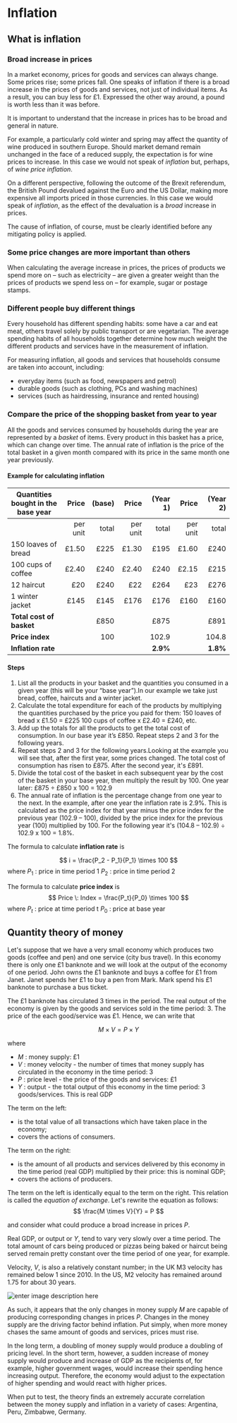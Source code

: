 # Inflation
## What is inflation

### Broad increase in prices
In a market economy, prices for goods and services can always change. Some prices rise; some prices fall. One speaks of inflation if there is a broad increase in the prices of goods and services, not just of individual items. As a result, you can buy less for £1. Expressed the other way around, a pound is worth less than it was before.

It is important to understand that the increase in prices has to be broad and general in nature.

For example, a particularly cold winter and spring may affect the quantity of wine produced in southern Europe. Should market demand remain unchanged in the face of a reduced supply, the expectation is for wine prices to increase. In this case we would not speak of _inflation_ but, perhaps, of _wine price inflation_.

On a different perspective, following the outcome of the Brexit referendum, the British Pound devalued against the Euro and the US Dollar, making more expensive all imports priced in those currencies. In this case we would speak of _inflation_, as the effect of the devaluation is a _broad_ increase in prices.

The cause of inflation, of course, must be clearly identified before any mitigating policy is applied.

### Some price changes are more important than others
When calculating the average increase in prices, the prices of products we spend more on – such as electricity – are given a greater weight than the prices of products we spend less on – for example, sugar or postage stamps.

### Different people buy different things
Every household has different spending habits: some have a car and eat meat, others travel solely by public transport or are vegetarian. The average spending habits of all households together determine how much weight the different products and services have in the measurement of inflation.

For measuring inflation, all goods and services that households consume are taken into account, including:

- everyday items (such as food, newspapers and petrol)
- durable goods (such as clothing, PCs and washing machines)
- services (such as hairdressing, insurance and rented housing)

### Compare the price of the shopping basket from year to year

All the goods and services consumed by households during the year are represented by a _basket_ of items. Every product in this basket has a price, which can change over time. The annual rate of inflation is the price of the total basket in a given month compared with its price in the same month one year previously.

#### Example for calculating inflation

|Quantities bought in the base year |Price |(base)|Price |(Year 1)|Price|(Year 2)|
|-----------------------------------|------:|--:|-------:|-:|------:|-:|
|      | per unit| total| per unit | total | per unit | total|
|150 loaves of bread| £1.50|£225|£1.30|£195|£1.60|£240|
|100 cups of coffee|£2.40|£240|£2.40|£240|£2.15|£215|
|12 haircut|£20| £240|£22|£264|£23|£276|
|1 winter jacket|£145|£145|£176|£176|£160|£160|
|**Total cost of basket**| |£850| |£875| |£891|
|**Price index**| | 100| | 102.9| | 104.8|
|**Inflation rate**| | | | __2.9%__| | __1.8%__|

#### Steps
1.  List all the products in your basket and the quantities you consumed in a given year (this will be your “base year”).In our example we take just bread, coffee, haircuts and a winter jacket.
2.  Calculate the total expenditure for each of the products by multiplying the quantities purchased by the price you paid for them: 150 loaves of bread x £1.50 = £225 100 cups of coffee x £2.40 = £240, etc.
3.  Add up the totals for all the products to get the total cost of consumption. In our base year it’s £850. Repeat steps 2 and 3 for the following years.
4.  Repeat steps 2 and 3 for the following years.Looking at the example you will see that, after the first year, some prices changed. The total cost of consumption has risen to £875. After the second year, it's £891.
5.  Divide the total cost of the basket in each subsequent year by the cost of the basket in your base year, then multiply the result by 100. One year later: £875 ÷ £850 x 100 = 102.9
6.  The annual rate of inflation is the percentage change from one year to the next. In the example, after one year the inflation rate is 2.9%. This is calculated as the price index for that year minus the price index for the previous year (102.9 – 100), divided by the price index for the previous year (100) multiplied by 100. For the following year it's (104.8 – 102.9) ÷ 102.9 x 100 = 1.8%.

The formula to calculate **inflation rate** is

$$
i = \frac{P_2 - P_1}{P_1} \times 100
$$
where
$P_1$ : price in time period 1
$P_2$ : price in time period 2

The formula to calculate **price index** is
$$
Price \: Index = \frac{P_t}{P_0} \times 100
$$
where
$P_t$ : price at time period t
$P_0$ : price at base year


## Quantity theory of money
Let's suppose that we have a very small economy which produces two goods (coffee and pen) and one service (city bus travel). In this economy there is only one £1 banknote and we will look at the output of the economy of one period. John owns the £1 banknote and buys a coffee for £1 from Janet. Janet spends her £1 to buy a pen from Mark. Mark spend his £1 banknote to purchase a bus ticket.

The £1 banknote has circulated 3 times in the period. The real output of the economy is given by the goods and services sold in the time period: 3. The price of the each good/service was £1. Hence, we can write that

$$
M \times V = P \times Y
$$

where
+ $M$ : money supply: £1
+ $V$ : money velocity - the number of times that money supply has circulated in the economy in the time period: 3
+ $P$ : price level - the price of the goods and services: £1
+ $Y$ : output - the total output of this economy in the time period: 3 goods/services. This is real GDP

The term on the left:
+ is the total value of all transactions which have taken place in the economy; 
+ covers the actions of consumers.

The term on the right:
+ is the amount of all products and services delivered by this economy in the time period (real GDP) multiplied by their price: this is nominal GDP;
+ covers the actions of producers.

The term on the left is identically equal to the term on the right. This relation is called the _equation of exchange_. Let's rewrite the equation as follows:
$$
\frac{M \times V}{Y} = P
$$

and consider what could produce a broad increase in prices $P$.

Real GDP, or output or $Y$, tend to vary very slowly over a time period. The total amount of cars being produced or pizzas being baked or haircut being served remain pretty constant over the time period of one year, for example.

Velocity, $V$, is also a relatively constant number; in the UK M3 velocity has remained below 1 since 2010. In the US, M2 velocity has remained around 1.75 for about 30 years.

![enter image description here](https://fred.stlouisfed.org/graph/?g=xbXA)

As such, it appears that the only changes in money supply $M$ are capable of producing corresponding changes in prices $P$. Changes in the money supply are the driving factor behind inflation. Put simply, when more money chases the same amount of goods and services, prices must rise.

In the long term, a doubling of money supply would produce a doubling of pricing level. In the short term, however, a sudden increase of money supply would produce and increase of GDP as the recipients of, for example, higher government wages, would increase their spending hence increasing output. Therefore, the economy would adjust to the expectation of higher spending and would react with higher prices.

When put to test, the theory finds an extremely accurate correlation between the money supply and inflation in a variety of cases: Argentina, Peru, Zimbabwe, Germany.
   
<!--stackedit_data:
eyJoaXN0b3J5IjpbMTMxMDg5ODU3NiwxNDU5MDE0MzI1LDQwOT
g5MzcyMiwxNzk2NTkwNTY4LC03OTkxNDAxNCwxMzI1MDE2MDU3
LDU3ODY5NzY4LDE3Nzk1MDMxNzIsNDczOTcxNDcxLDE0NDA2Mz
c2NjgsLTIxMDU2MzkzODgsOTIzNTA3MDM0LDg0NjI2Nzg2NCwy
MDAxODU5NjAxLDc4NjU2MTk5MywtMTIzMzEzNTAsLTE4NTk1Nj
MxNTgsLTEyMzc1NTA1NzYsLTMwNDUyNzIxNyw2NjM5NDY5NV19

-->